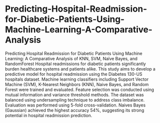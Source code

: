 # Predicting-Hospital-Readmission-for-Diabetic-Patients-Using-Machine-Learning-A-Comparative-Analysis
Predicting Hospital Readmission for Diabetic Patients Using Machine Learning: A Comparative Analysis of KNN, SVM, Naïve Bayes, and RandomForest
Hospital readmissions for diabetic patients significantly burden healthcare systems and patients alike. This study aims to develop a predictive model for hospital readmission using the Diabetes 130-US hospitals dataset. Machine learning classifiers including Support Vector Machine (SVM), K-Nearest Neighbors (KNN), Naive Bayes, and Random Forest were trained and evaluated. Feature selection was conducted using mutual information and variance threshold methods. The dataset was balanced using undersampling technique to address class imbalance. Evaluation was performed using 5-fold cross-validation. Naives Bayes (Gaussian) achieved the highest accuracy 54%, suggesting its strong potential in hospital readmission prediction.
